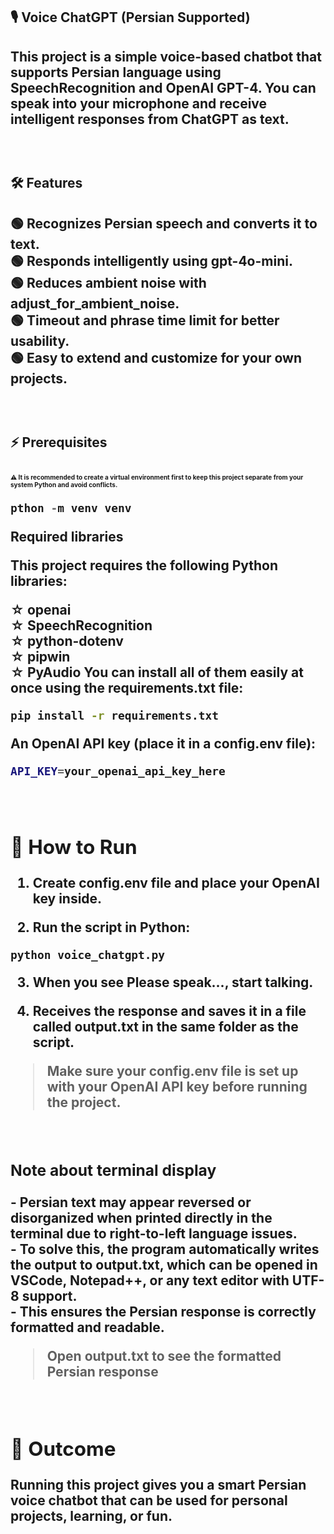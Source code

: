 <h2>🎙&nbsp;Voice ChatGPT (Persian Supported) <h2>
<p>
This project is a simple voice-based chatbot that supports Persian language using SpeechRecognition and OpenAI GPT-4. You can speak into your microphone and receive intelligent responses from ChatGPT as text.
</p>
  
<br/>
<h2>🛠&nbsp;Features<h2>
<p>

🟢&nbsp;Recognizes Persian speech and converts it to text.
  <br/>
🟢&nbsp;Responds intelligently using gpt-4o-mini.
<br/>
🟢&nbsp;Reduces ambient noise with adjust_for_ambient_noise.
<br/>
🟢&nbsp;Timeout and phrase time limit for better usability.
<br/>
🟢&nbsp;Easy to extend and customize for your own projects.
</p>
<br/>
<h2>⚡&nbsp;Prerequisites<h2>
<p style="font-size:10px;"line-height:1.4;">
 ⚠&nbsp;It is recommended to create a virtual environment first to keep this project separate from your system Python and avoid conflicts.
  
  ```python
  pthon -m venv venv
  ```
 
<b>Required libraries</b>
  
This project requires the following Python libraries:

☆&nbsp;openai
<br/>
☆&nbsp;SpeechRecognition
<br/>
☆&nbsp;python-dotenv
<br/>
☆&nbsp;pipwin
<br/>
☆&nbsp;PyAudio
You can install all of them easily at once using the requirements.txt file:
```bash
pip install -r requirements.txt
```

<b>An OpenAI API key (place it in a config.env file):<b>
```bash
API_KEY=your_openai_api_key_here
```
 </p>
<br>
<h2>🎯&nbsp;How to Run</h2>

1. Create config.env file and place your OpenAI key inside.

3. Run the script in Python:
```pthon
python voice_chatgpt.py
```
3. When you see Please speak..., start talking.

4.  Receives the response and saves it in a file called output.txt in the same folder as the script.

> Make sure your config.env file is set up with your OpenAI API key before running the project.
<br/>
<h3>Note about terminal display</h3>
<p>
- Persian text may appear reversed or disorganized when printed directly in the terminal due to right-to-left language issues.  
<br/>
- To solve this, the program automatically writes the output to output.txt, which can be opened in VSCode, Notepad++, or any text editor with UTF-8 support.
<br/>
- This ensures the Persian response is correctly formatted and readable.
<br/>
  
 > Open output.txt to see the formatted Persian response
  
</p>
<br/>
<h2>💚&nbsp;Outcome</h2> 

Running this project gives you a smart Persian voice chatbot that can be used for personal projects, learning, or fun.



